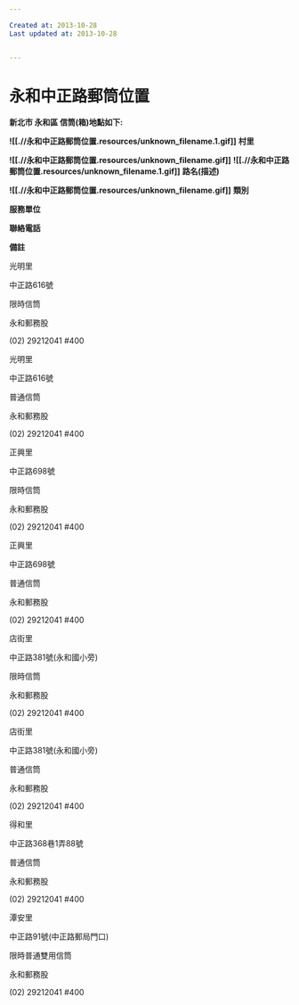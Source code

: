 ```yaml
---

Created at: 2013-10-28
Last updated at: 2013-10-28


---
```


# 永和中正路郵筒位置


**新北市 永和區 信筒(箱)地點如下:**

**![[.//永和中正路郵筒位置.resources/unknown_filename.1.gif]]**
 **村里**

**![[.//永和中正路郵筒位置.resources/unknown_filename.gif]]**
**![[.//永和中正路郵筒位置.resources/unknown_filename.1.gif]]**
 **路名(描述)**

**![[.//永和中正路郵筒位置.resources/unknown_filename.gif]]**
**類別**

**服務單位**

**聯絡電話**

**備註**

光明里

中正路616號

限時信筒

永和郵務股

(02) 29212041 #400

光明里

中正路616號

普通信筒

永和郵務股

(02) 29212041 #400

正興里

中正路698號

限時信筒

永和郵務股

(02) 29212041 #400

正興里

中正路698號

普通信筒

永和郵務股

(02) 29212041 #400

店街里

中正路381號(永和國小旁)

限時信筒

永和郵務股

(02) 29212041 #400

店街里

中正路381號(永和國小旁)

普通信筒

永和郵務股

(02) 29212041 #400

得和里

中正路368巷1弄88號

普通信筒

永和郵務股

(02) 29212041 #400

潭安里

中正路91號(中正路郵局門口)

限時普通雙用信筒

永和郵務股

(02) 29212041 #400

